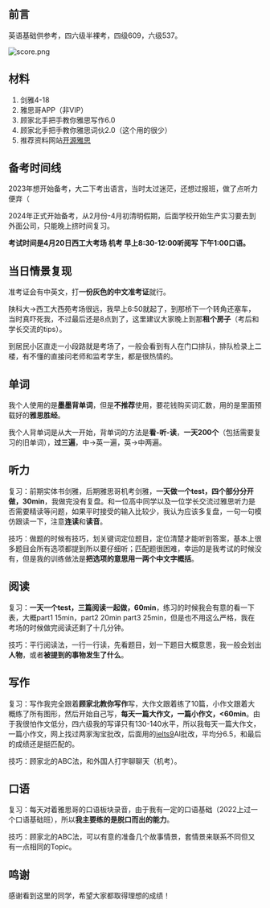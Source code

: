 ## 前言

英语基础供参考，四六级半裸考，四级609，六级537。

![score.png](https://img2.imgtp.com/2024/05/04/MNyGAaQ6.png)

## 材料

1. 剑雅4-18
2. 雅思哥APP（非VIP）
3. 顾家北手把手教你雅思写作6.0
4. 顾家北手把手教你雅思词伙2.0（这个用的很少）
5. 推荐资料网站[开源雅思](https://www.ieltsday.com/ielts-pdf-book)

## 备考时间线

2023年想开始备考，大二下考出语言，当时太过迷茫，还想过报班，做了点听力便弃（

2024年正式开始备考，从2月份-4月初清明假期，后面学校开始生产实习要去到外面公司，只能晚上挤时间复习。

**考试时间是4月20日西工大考场 机考 早上8:30-12:00听阅写 下午1:00口语。**

## 当日情景复现

准考证会有中英文，打**一份灰色的中文准考证**就行。

陕科大->西工大西苑考场很远，我早上6:50就起了，到那桥下一个转角还塞车，当时真吓死我，不过最后还是8点到了，这里建议大家晚上到那**租个房子**（考后和学长交流的tips）。

到居民小区直走一小段路就是考场了，一般会看到有人在门口排队，排队检录上二楼，有不懂的直接问老师和监考学生，都是很热情的。

## 单词

我个人使用的是**墨墨背单词**，但是**不推荐**使用，要花钱购买词汇数，用的是里面预载好的**雅思胜经**。

我个人背单词是从大一开始，背单词的方法是**看-听-读**，**一天200个**（包括需要复习的旧单词），**过三遍**，中->英一遍，英->中两遍。

## 听力

复习：前期实体书剑雅，后期雅思哥机考剑雅，**一天做一个test，四个部分分开做，30min**，我做完没有复盘。和一位高中同学以及一位学长交流过雅思听力是否需要精读等问题，如果平时接受的输入比较少，我认为应该多复盘，一句一句模仿跟读一下，注意**连读**和**读音**。

技巧：做题的时候有技巧，划关键词定位题目，定位清楚才能听到答案，基本上很多题目会所有选项都提到所以要仔细听；匹配题很困难，幸运的是我考试的时候没有，但是我的训练做法是**把选项的意思用一两个中文字概括**。

## 阅读

复习：**一天一个test，三篇阅读一起做，60min**，练习的时候我会有意的看一下表，大概part1 15min，part2 20min part3 25min，但是也不用这么严格，我在考场的时候做完阅读还剩了十几分钟。

技巧：平行阅读法，一行一行读，先看题目，划一下题目大概意思，我一般会划出**人物**，或者**被提到的事物发生了什么**。

## 写作

复习：写作我完全跟着**顾家北教你写作**写，大作文跟着练了10篇，小作文跟着大概练了所有图形，然后开始自己写，**每天一篇大作文，一篇小作文，<60min**。由于我很怕作文低分，四六级我的写译只有130-140水平，所以我每天一篇大作文，一篇小作文，网上找过两家淘宝批改，后面用的[ielts9](https://www.ielts9.me/)AI批改，平均分6.5，和最后的成绩还是挺匹配的。

技巧：顾家北的ABC法，和外国人打字聊聊天（机考）。

## 口语

复习：每天对着雅思哥的口语板块录音，由于我有一定的口语基础（2022上过一个口语基础班），所以**我主要练的是脱口而出的能力**。

技巧：顾家北的ABC法，可以有意的准备几个故事情景，套情景来联系不同但又有一点相同的Topic。

## 鸣谢

感谢看到这里的同学，希望大家都取得理想的成绩！



